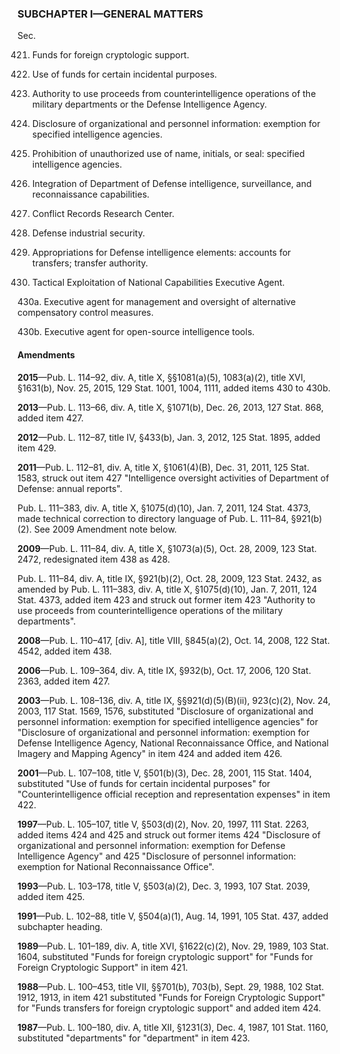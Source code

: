 ### SUBCHAPTER I—GENERAL MATTERS ###

Sec.

421. Funds for foreign cryptologic support.

422. Use of funds for certain incidental purposes.

423. Authority to use proceeds from counterintelligence operations of the military departments or the Defense Intelligence Agency.

424. Disclosure of organizational and personnel information: exemption for specified intelligence agencies.

425. Prohibition of unauthorized use of name, initials, or seal: specified intelligence agencies.

426. Integration of Department of Defense intelligence, surveillance, and reconnaissance capabilities.

427. Conflict Records Research Center.

428. Defense industrial security.

429. Appropriations for Defense intelligence elements: accounts for transfers; transfer authority.

430. Tactical Exploitation of National Capabilities Executive Agent.

430a. Executive agent for management and oversight of alternative compensatory control measures.

430b. Executive agent for open-source intelligence tools.

#### Amendments ####

**2015**—Pub. L. 114–92, div. A, title X, §§1081(a)(5), 1083(a)(2), title XVI, §1631(b), Nov. 25, 2015, 129 Stat. 1001, 1004, 1111, added items 430 to 430b.

**2013**—Pub. L. 113–66, div. A, title X, §1071(b), Dec. 26, 2013, 127 Stat. 868, added item 427.

**2012**—Pub. L. 112–87, title IV, §433(b), Jan. 3, 2012, 125 Stat. 1895, added item 429.

**2011**—Pub. L. 112–81, div. A, title X, §1061(4)(B), Dec. 31, 2011, 125 Stat. 1583, struck out item 427 "Intelligence oversight activities of Department of Defense: annual reports".

Pub. L. 111–383, div. A, title X, §1075(d)(10), Jan. 7, 2011, 124 Stat. 4373, made technical correction to directory language of Pub. L. 111–84, §921(b)(2). See 2009 Amendment note below.

**2009**—Pub. L. 111–84, div. A, title X, §1073(a)(5), Oct. 28, 2009, 123 Stat. 2472, redesignated item 438 as 428.

Pub. L. 111–84, div. A, title IX, §921(b)(2), Oct. 28, 2009, 123 Stat. 2432, as amended by Pub. L. 111–383, div. A, title X, §1075(d)(10), Jan. 7, 2011, 124 Stat. 4373, added item 423 and struck out former item 423 "Authority to use proceeds from counterintelligence operations of the military departments".

**2008**—Pub. L. 110–417, [div. A], title VIII, §845(a)(2), Oct. 14, 2008, 122 Stat. 4542, added item 438.

**2006**—Pub. L. 109–364, div. A, title IX, §932(b), Oct. 17, 2006, 120 Stat. 2363, added item 427.

**2003**—Pub. L. 108–136, div. A, title IX, §§921(d)(5)(B)(ii), 923(c)(2), Nov. 24, 2003, 117 Stat. 1569, 1576, substituted "Disclosure of organizational and personnel information: exemption for specified intelligence agencies" for "Disclosure of organizational and personnel information: exemption for Defense Intelligence Agency, National Reconnaissance Office, and National Imagery and Mapping Agency" in item 424 and added item 426.

**2001**—Pub. L. 107–108, title V, §501(b)(3), Dec. 28, 2001, 115 Stat. 1404, substituted "Use of funds for certain incidental purposes" for "Counterintelligence official reception and representation expenses" in item 422.

**1997**—Pub. L. 105–107, title V, §503(d)(2), Nov. 20, 1997, 111 Stat. 2263, added items 424 and 425 and struck out former items 424 "Disclosure of organizational and personnel information: exemption for Defense Intelligence Agency" and 425 "Disclosure of personnel information: exemption for National Reconnaissance Office".

**1993**—Pub. L. 103–178, title V, §503(a)(2), Dec. 3, 1993, 107 Stat. 2039, added item 425.

**1991**—Pub. L. 102–88, title V, §504(a)(1), Aug. 14, 1991, 105 Stat. 437, added subchapter heading.

**1989**—Pub. L. 101–189, div. A, title XVI, §1622(c)(2), Nov. 29, 1989, 103 Stat. 1604, substituted "Funds for foreign cryptologic support" for "Funds for Foreign Cryptologic Support" in item 421.

**1988**—Pub. L. 100–453, title VII, §§701(b), 703(b), Sept. 29, 1988, 102 Stat. 1912, 1913, in item 421 substituted "Funds for Foreign Cryptologic Support" for "Funds transfers for foreign cryptologic support" and added item 424.

**1987**—Pub. L. 100–180, div. A, title XII, §1231(3), Dec. 4, 1987, 101 Stat. 1160, substituted "departments" for "department" in item 423.